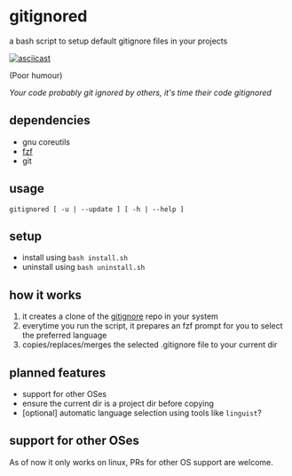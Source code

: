 # gitignored

a bash script to setup default gitignore files in your projects

[![asciicast](https://asciinema.org/a/a58EkK5EVkYYuzv3kgZr9zQgs.svg)](https://asciinema.org/a/a58EkK5EVkYYuzv3kgZr9zQgs)

(Poor humour)

*Your code probably git ignored by others, it's time their code gitignored*

## dependencies

* gnu coreutils
* [fzf](https://github.com/junegunn/fzf)
* git

## usage

```
gitignored [ -u | --update ] [ -h | --help ]
```

## setup

* install using `bash install.sh`
* uninstall using `bash uninstall.sh`

## how it works

1. it creates a clone of the [gitignore](https://github.com/github/gitignore) repo in your system
2. everytime you run the script, it prepares an fzf prompt for you to select the preferred language
3. copies/replaces/merges the selected .gitignore file to your current dir

## planned features

* support for other OSes
* ensure the current dir is a project dir before copying
* [optional] automatic language selection using tools like `linguist`?

## support for other OSes

As of now it only works on linux, PRs for other OS support are welcome.
